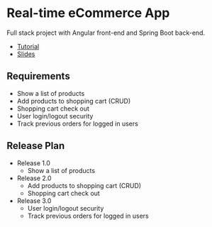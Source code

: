 # Real-time eCommerce App

Full stack project with Angular front-end and Spring Boot back-end.

* [Tutorial](https://www.udemy.com/course/full-stack-angular-spring-boot-tutorial/)
* [Slides](https://drive.google.com/drive/folders/1RyxwMFUdT8xpzv860KPtQQ2NaWmYpu7s)

## Requirements

* Show a list of products
* Add products to shopping cart (CRUD)
* Shopping cart check out
* User login/logout security
* Track previous orders for logged in users

## Release Plan

* Release 1.0
  - Show a list of products
* Release 2.0
  - Add products to shopping cart (CRUD)
  - Shopping cart check out
* Release 3.0
  - User login/logout security
  - Track previous orders for logged in users


